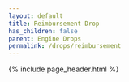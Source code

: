 ```yaml
---
layout: default
title: Reimbursement Drop
has_children: false
parent: Engine Drops
permalink: /drops/reimbursement
---
```


{% include page_header.html %}